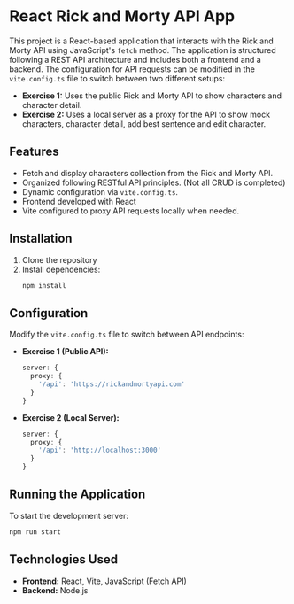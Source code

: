 # React Rick and Morty API App

This project is a React-based application that interacts with the Rick and Morty API using JavaScript's `fetch` method. The application is structured following a REST API architecture and includes both a frontend and a backend. The configuration for API requests can be modified in the `vite.config.ts` file to switch between two different setups:

- **Exercise 1:** Uses the public Rick and Morty API to show characters and character detail.
- **Exercise 2:** Uses a local server as a proxy for the API to show mock characters, character detail, add best sentence and edit character.

## Features

- Fetch and display characters collection from the Rick and Morty API.
- Organized following RESTful API principles. (Not all CRUD is completed)
- Dynamic configuration via `vite.config.ts`.
- Frontend developed with React
- Vite configured to proxy API requests locally when needed.

## Installation

1. Clone the repository
2. Install dependencies:
   ```sh
   npm install
   ```

## Configuration

Modify the `vite.config.ts` file to switch between API endpoints:

- **Exercise 1 (Public API):**
  ```ts
  server: {
    proxy: {
      '/api': 'https://rickandmortyapi.com'
    }
  }
  ```

- **Exercise 2 (Local Server):**
  ```ts
  server: {
    proxy: {
      '/api': 'http://localhost:3000'
    }
  }
  ```

## Running the Application

To start the development server:
```sh
npm run start
```

## Technologies Used

- **Frontend:** React, Vite, JavaScript (Fetch API)
- **Backend:** Node.js
